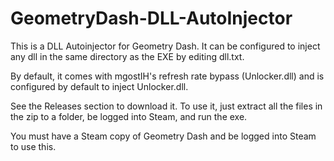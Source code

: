 # GeometryDash-DLL-AutoInjector
This is a DLL Autoinjector for Geometry Dash. It can be configured to inject any dll in the same directory as the EXE by editing dll.txt.

By default, it comes with mgostIH's refresh rate bypass (Unlocker.dll) and is configured by default to inject Unlocker.dll.

See the Releases section to download it. To use it, just extract all the files in the zip to a folder, be logged into Steam, and run the exe. 

You must have a Steam copy of Geometry Dash and be logged into Steam to use this.

